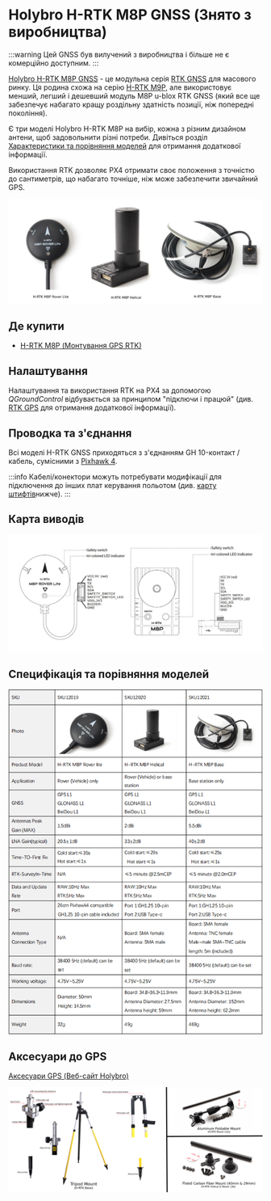 # Holybro H-RTK M8P GNSS (Знято з виробництва)

:::warning
Цей GNSS був вилучений з виробництва і більше не є комерційно доступним.
:::

[Holybro H-RTK M8P GNSS](https://holybro.com/collections/standard-h-rtk-series/products/h-rtk-m8p-gnss-series) - це модульна серія [RTK GNSS](../gps_compass/rtk_gps.md) для масового ринку. Ця родина схожа на серію [H-RTK M9P](../gps_compass/rtk_gps_holybro_h-rtk-f9p.md), але використовує менший, легший і дешевший модуль M8P u-blox RTK GNSS (який все ще забезпечує набагато кращу роздільну здатність позиції, ніж попередні покоління).

Є три моделі Holybro H-RTK M8P на вибір, кожна з різним дизайном антени, щоб задовольнити різні потреби. Дивіться розділ [Характеристики та порівняння моделей](#specification-and-model-comparison) для отримання додаткової інформації.

Використання RTK дозволяє PX4 отримати своє положення з точністю до сантиметрів, що набагато точніше, ніж може забезпечити звичайний GPS.

![h-rtk_rover](../../assets/hardware/gps/rtk_holybro_h-rtk-m8p_all_label.jpg)

## Де купити

* [H-RTK M8P (Монтування GPS RTK)](https://holybro.com/products/vertical-mount-for-h-rtk-helical)


## Налаштування

Налаштування та використання RTK на PX4 за допомогою _QGroundControl_ відбувається за принципом "підключи і працюй" (див. [RTK GPS](../gps_compass/rtk_gps.md) для отримання додаткової інформації).

## Проводка та з'єднання

Всі моделі H-RTK GNSS приходяться з з'єднанням GH 10-контакт / кабель, сумісними з [Pixhawk 4](../flight_controller/pixhawk4.md).

:::info Кабелі/конектори можуть потребувати модифікації для підключення до інших плат керування польотом (див. [карту штифтів](#pin_map)нижче).
:::

<a id="pin_map"></a>

## Карта виводів

![h-rtk_rover_pinmap](../../assets/hardware/gps/rtk_holybro_h-rtk-m8p_pinmap.jpg)

## Специфікація та порівняння моделей

![h-rtk_spec](../../assets/hardware/gps/rtk_holybro_h-rtk-m8p_spec.png)

## Аксесуари до GPS

[Аксесуари GPS (Веб-сайт Holybro)](https://holybro.com/collections/gps-accessories)

![h-rtk](../../assets/hardware/gps/rtk_holybro_h-rtk_mount_3.png)
